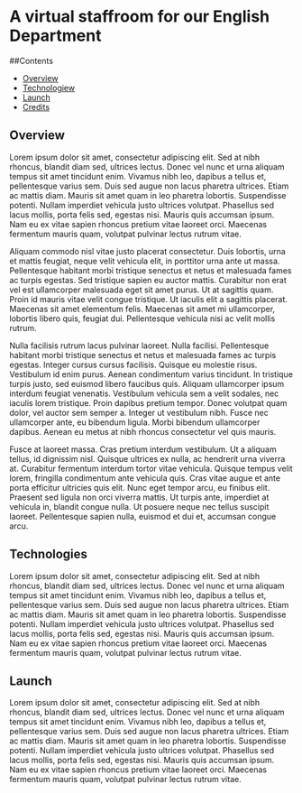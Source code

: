 # A virtual staffroom for our English Department

##Contents

- [Overview](#overview)
- [Technologiew](#technologies)
- [Launch](#launch)
- [Credits](#credits)

## Overview

Lorem ipsum dolor sit amet, consectetur adipiscing elit. Sed at nibh rhoncus, blandit diam sed, ultrices lectus. Donec vel nunc et urna aliquam tempus sit amet tincidunt enim. Vivamus nibh leo, dapibus a tellus et, pellentesque varius sem. Duis sed augue non lacus pharetra ultrices. Etiam ac mattis diam. Mauris sit amet quam in leo pharetra lobortis. Suspendisse potenti. Nullam imperdiet vehicula justo ultrices volutpat. Phasellus sed lacus mollis, porta felis sed, egestas nisi. Mauris quis accumsan ipsum. Nam eu ex vitae sapien rhoncus pretium vitae laoreet orci. Maecenas fermentum mauris quam, volutpat pulvinar lectus rutrum vitae.

Aliquam commodo nisl vitae justo placerat consectetur. Duis lobortis, urna et mattis feugiat, neque velit vehicula elit, in porttitor urna ante ut massa. Pellentesque habitant morbi tristique senectus et netus et malesuada fames ac turpis egestas. Sed tristique sapien eu auctor mattis. Curabitur non erat vel est ullamcorper malesuada eget sit amet purus. Ut at sagittis quam. Proin id mauris vitae velit congue tristique. Ut iaculis elit a sagittis placerat. Maecenas sit amet elementum felis. Maecenas sit amet mi ullamcorper, lobortis libero quis, feugiat dui. Pellentesque vehicula nisi ac velit mollis rutrum.

Nulla facilisis rutrum lacus pulvinar laoreet. Nulla facilisi. Pellentesque habitant morbi tristique senectus et netus et malesuada fames ac turpis egestas. Integer cursus cursus facilisis. Quisque eu molestie risus. Vestibulum id enim purus. Aenean condimentum varius tincidunt. In tristique turpis justo, sed euismod libero faucibus quis. Aliquam ullamcorper ipsum interdum feugiat venenatis. Vestibulum vehicula sem a velit sodales, nec iaculis lorem tristique. Proin dapibus pretium tempor. Donec volutpat quam dolor, vel auctor sem semper a. Integer ut vestibulum nibh. Fusce nec ullamcorper ante, eu bibendum ligula. Morbi bibendum ullamcorper dapibus. Aenean eu metus at nibh rhoncus consectetur vel quis mauris.

Fusce at laoreet massa. Cras pretium interdum vestibulum. Ut a aliquam tellus, id dignissim nisl. Quisque ultrices ex nulla, ac hendrerit urna viverra at. Curabitur fermentum interdum tortor vitae vehicula. Quisque tempus velit lorem, fringilla condimentum ante vehicula quis. Cras vitae augue et ante porta efficitur ultricies quis elit. Nunc eget tempor arcu, eu finibus elit. Praesent sed ligula non orci viverra mattis. Ut turpis ante, imperdiet at vehicula in, blandit congue nulla. Ut posuere neque nec tellus suscipit laoreet. Pellentesque sapien nulla, euismod et dui et, accumsan congue arcu.

## Technologies

Lorem ipsum dolor sit amet, consectetur adipiscing elit. Sed at nibh rhoncus, blandit diam sed, ultrices lectus. Donec vel nunc et urna aliquam tempus sit amet tincidunt enim. Vivamus nibh leo, dapibus a tellus et, pellentesque varius sem. Duis sed augue non lacus pharetra ultrices. Etiam ac mattis diam. Mauris sit amet quam in leo pharetra lobortis. Suspendisse potenti. Nullam imperdiet vehicula justo ultrices volutpat. Phasellus sed lacus mollis, porta felis sed, egestas nisi. Mauris quis accumsan ipsum. Nam eu ex vitae sapien rhoncus pretium vitae laoreet orci. Maecenas fermentum mauris quam, volutpat pulvinar lectus rutrum vitae.

## Launch

Lorem ipsum dolor sit amet, consectetur adipiscing elit. Sed at nibh rhoncus, blandit diam sed, ultrices lectus. Donec vel nunc et urna aliquam tempus sit amet tincidunt enim. Vivamus nibh leo, dapibus a tellus et, pellentesque varius sem. Duis sed augue non lacus pharetra ultrices. Etiam ac mattis diam. Mauris sit amet quam in leo pharetra lobortis. Suspendisse potenti. Nullam imperdiet vehicula justo ultrices volutpat. Phasellus sed lacus mollis, porta felis sed, egestas nisi. Mauris quis accumsan ipsum. Nam eu ex vitae sapien rhoncus pretium vitae laoreet orci. Maecenas fermentum mauris quam, volutpat pulvinar lectus rutrum vitae.
